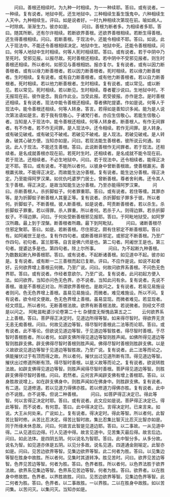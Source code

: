 <!-- { "loadSidebar": true } -->
　　问曰。善根还相续时。为九种一时相续。为一一种续耶。答曰。或有说者。一一种续。复有说者。地狱中死。还生地狱中。三种相续生畜生饿鬼中。六种相续生人天中。九种相续生。评曰。如是说者好。一时九种相续次第现在前。喻如病人。一时除病。渐渐生力。彼亦如是。
　　问曰。善根为断者多。为相续者多耶。答曰。随其所断。还有尔许相续。若断欲界善根。还欲界善根相续。若断生得善根。还生得善根相续。问曰。若断善根。于现法中。还能令相续不耶。答曰。如说。此人于现法中。不能还令善根相续决定。地狱中生。地狱中死。还能令善根相续。问曰。何等人地狱中生时相续。何等人死时相续耶。答曰。或有说者。若于中阴中乃至死时。受邪见报。以报尽故。死时善根还相续。若中阴中不受邪见报者。则生时善根还相续。所以者何。如邪见与善根相妨。报亦复尔。复有说者。或有以因力断善根者。或有以缘力断善根者。若以因力断善根者。死时相续。若以缘力断善根者。生时相续。复有说者。或有自力断善根者。或有他力断善根者。若以自力断善根者。死时相续。若以他力断善根者。生时相续。复有说者。或以常见。或以断见。若以常见。死时相续。若以断见。生时相续。尊者瞿沙说曰。生地狱中时。不无报现在前。彼作是念。我自作此业。当受此报。若受彼报。亦作是念。是时善根还相续。复有说者。现法中能令善根还相续。尊者佛陀提婆。作如是说。何等人于现法中。能令善根还相续。何等人转身。答言。若得如是善知识多闻。能为是人说次第法语如是言。若于我有信敬心。于诸梵行者。亦应生信敬心。若能生信敬心者。当知是人于现法中。能令善根还相续。何等人转身者。断善根人。有作无间罪者。有不作者。若不作无间罪。是人现法中。还令相续。若作无间罪。是人转身。或有破见破戒。或有破见不破戒。若破见不破戒。是人现法。若破见破戒。是人转身。破其心破方便。当知亦如是。问曰。若现法能生善根者。彼所说云何通。如说。此人于现法。不能还生善根。答曰。此说断善根作无间罪者。若于现法。还相续者。是名成就善根亦现在前。若死时生时。还相续者。是名成就不能令现在前。若于现法。还相续者。不必生地狱中。问曰。若于现法中。还令相续者。能得正决定不耶。答曰。或有说者。不能所以者何。以彼身中曾断善根故。使善根羸劣。善根羸劣故。不能得正决定。而故能生达分善根。复有说者。能生达分善根。得正决定。乃至能得阿罗汉果。如优仇吒婆罗门居士。曾断善根。尊者舍利弗。还令其人生于善根。得正决定。是故当知能生达分善根。乃至亦能得阿罗汉果。
　　问曰。杀断善根人。杀折脚蚁子。何者罪重耶。答曰。或有说者。若住等缠。其罪亦等。是为折脚蚁子断善根人其量正等。复有说者。杀折脚蚁子罪多于彼。所以者何。折脚蚁子。不断善根。彼人断善根。如是说者。呵责断善根者。若以杀生。杀折脚蚁子罪重。若以得罪。杀人罪重。所以者何。若杀于人。则得边罪。若杀折脚蚁子。不得边罪。问曰。于何处受断善根邪见报耶。答曰。于阿毗地狱受。如阿罗汉所趣。最上到于涅槃。断善根者所趣。最下到阿毗狱。
　　问曰。诸断善根尽住邪定聚耶。答曰。如是。若断善根。尽住邪定。颇有住邪定不断善根耶。答曰有。如阿阇世王是也。复有作四句者。或断善根非邪定。或邪定不断善根。乃至广作四句。初句者。富兰那等。自言是佛六师是也。第二句者。阿阇世王是也。第三句者。提婆达多是也。第四句者。除上尔所事。
　　问曰。为不起断九种善根。为数数起断九种善根耶。答曰。或有说者。不起断诸善根。如见道中不起。彼亦如是。复有说者。或有断一二三善根而起已复断。评曰。不应作是说。如说不起者好。云何欲界增上善根云何微。乃至广说。问曰。何故问欲界系善根。不问色无色界耶。答曰。或有说者。作经者意欲尔。乃至广说。复有说者。此问初起方便入法。如问欲界。当知亦问色无色界。亦不说者。当知此问有余。复有说者。先说不善根。谁是不善根近对治。所谓欲界善根也。是故问之。复有说者。若易见易施设者则问。色无色界增上善根。虽易见易施设。而微者。难见难施设。所以不问。复有说者。欲令经文便故。色无色界增上善根。虽易显现。而微者难见。若显现者。经文烦乱。所以者何。无断善根法故。欲界有断善根法故。若说微者。则经文不烦是以问之。
阿毗昙毗婆沙论卷第二十七
杂揵度无惭愧品第五之二
　　云何欲界系上上善根。答曰。菩萨得正决定时。见道边所得等智。如来得尽智时。得欲界无贪无恚无痴善根。问曰。何故见道边等智。得尽智时善根此二法等而论耶。答曰。或有说者。此不等论。但欲说见道边等智。于见道边等智胜者。得尽智时善根。于尽智时善根胜者。所以者何。如辟支佛所得见道边等智则胜声闻。如佛所得见道边等智则胜辟支佛。辟支佛得尽智时善根则胜声闻。佛得尽智时善根则胜辟支佛。以是义故欲说见道边等智于见道边等智胜故。乃至广说。复有说者。此二法等而论之。俱能摧伏过于有顶而得之故。所以者何。摧伏出过见道所断有顶。得见道边等智。摧伏出过修道所断有顶。得尽智时善根。以是义故等而论之。复有说者。欲说转胜法故。如辟支佛得见道边等智。则胜声闻得尽智时善根。菩萨得见道边等智。则胜辟支佛得尽智时善根。问曰。若然者。云何言声闻辟支佛有增上善根耶。答曰。以身胜故说增上。如在辟支佛身中。则胜声闻如在佛身中。则胜辟支佛。复有说者。有二道。见道修道。若以见道力得佛亦胜。若以修道力得佛亦胜。复有说者。此中亦不说胜。亦不说等。但说二种善根。
　　问曰。如菩萨得正决定已。得此等智。何以言得正决定时耶。答曰。或有说者。此文应如是说。菩萨得正决定已。得此等智。而不说者。有何意。答曰。此中得决定已。言得决定时。已来言来。如说。大王从何处来。广说如上。复有说者。得决定时。得此等智。所以者何。此智苦比智时修。从苦比忍决定。得苦比智时故。集比忍集比智灭比忍灭比智亦如是。同于所缘未休息故。问曰。何故言此智是见道边耶。答曰。以二事故。一从见道中得。二从见道后边得。行人见道中得。故言见道中。见苦集灭最后得。故言后边。问曰。如此法体。是四阴五阴。何以说名为智耶。答曰。此中智分多。从多分故。说名为智。如见道亦体是五阴。以见分多故。说名见道。四道通金刚喻定。此智亦如是。问曰。见苦边欲界等智。见集边欲界等智。此二何者为胜。答曰。以见集边等智在胜身中故胜。所以者何。见集时其道转净。胜见苦时。问曰。欲界见苦边等智。色界见苦边等智。何者为胜。答曰。色界者胜。所以者何。以色界法胜于欲界法故。欲界系见集边等智。色界系见苦边等智。何者为胜。答曰。欲界者。以在胜身中修故胜。色界者。以界胜故胜。问曰。见苦边欲界等智。见集边色界等智。此二何者为胜。答曰。色界者。以二事故胜。一以界胜。二以在胜身中故胜。如以苦问集。以苦问灭。以集问灭。当知亦如是。
